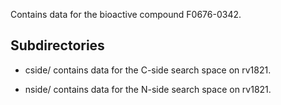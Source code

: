 Contains data for the bioactive compound F0676-0342.

## Subdirectories

- cside/ contains data for the C-side search space on rv1821.

- nside/ contains data for the N-side search space on rv1821.

